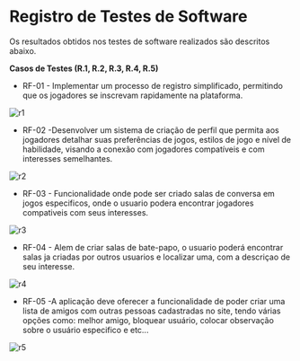 # Registro de Testes de Software

Os resultados obtidos nos testes de software realizados são descritos abaixo. 

**Casos de Testes (R.1, R.2, R.3, R.4, R.5)**

- RF-01 - Implementar um processo de registro simplificado, permitindo que os jogadores se inscrevam rapidamente na plataforma.
  
![r1](https://github.com/ICEI-PUC-Minas-PPLES-TI/github-starter-course/assets/144962568/4a0591db-144a-434a-ab49-a6567a117ae4)


- RF-02 -Desenvolver um sistema de criação de perfil que permita aos jogadores detalhar suas preferências de jogos, estilos de jogo e nível de habilidade, visando a conexão com jogadores compatíveis e com interesses semelhantes.
  
![r2](https://github.com/ICEI-PUC-Minas-PPLES-TI/github-starter-course/assets/144962568/9ab1647e-ed63-4c3b-b689-c9b41e348d11)


- RF-03 - Funcionalidade onde pode ser criado salas de conversa em jogos especificos, onde o usuario podera encontrar jogadores compativeis com seus interesses.
  
![r3](https://github.com/ICEI-PUC-Minas-PPLES-TI/github-starter-course/assets/144962568/587f07b6-a078-4d93-a516-56a1ff468bfe)


- RF-04 - Alem de criar salas de bate-papo, o usuario poderá encontrar salas ja criadas por outros usuarios e localizar uma, com a descriçao de seu interesse. 

![r4](https://github.com/ICEI-PUC-Minas-PPLES-TI/github-starter-course/assets/144962568/80486c6b-83b1-423d-b265-f126d9c0acbe)

- RF-05 -A aplicação deve oferecer a funcionalidade de poder criar uma lista de amigos com outras pessoas cadastradas no site, tendo várias opções como: melhor amigo, bloquear usuário, colocar observação sobre o usuário especifico e etc...

![r5](https://github.com/ICEI-PUC-Minas-PPLES-TI/github-starter-course/assets/144962568/ec3df79b-53d4-4248-8ac5-6129476b7c59)
